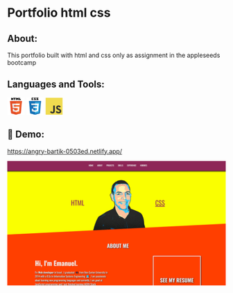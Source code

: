 # Portfolio html css


## About:

This portfolio built with html and css only as assignment in the appleseeds bootcamp


 ## Languages and Tools:
 
<p align="left">
 <img src="https://raw.githubusercontent.com/devicons/devicon/master/icons/html5/html5-original-wordmark.svg" alt="html5" width="40" height="40"/> 
 <img src="https://raw.githubusercontent.com/devicons/devicon/master/icons/css3/css3-original-wordmark.svg" alt="css3" width="40" height="40"/>
 <img src="https://raw.githubusercontent.com/devicons/devicon/master/icons/javascript/javascript-original.svg" alt="javascript" width="40" height="40"/>
 </p>


## 🚀 Demo:

https://angry-bartik-0503ed.netlify.app/

<a href="https://angry-bartik-0503ed.netlify.app/" target="_blank">
  <img src="assets/images/Portfolio-html-css.png">
</a>

